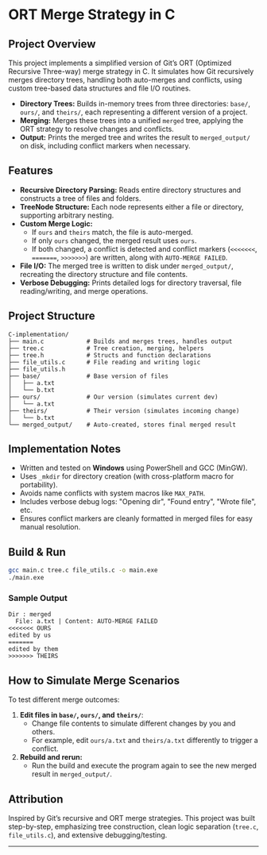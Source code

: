 # ORT Merge Strategy in C

## Project Overview
This project implements a simplified version of Git’s ORT (Optimized Recursive Three-way) merge strategy in C. It simulates how Git recursively merges directory trees, handling both auto-merges and conflicts, using custom tree-based data structures and file I/O routines.

- **Directory Trees:** Builds in-memory trees from three directories: `base/`, `ours/`, and `theirs/`, each representing a different version of a project.
- **Merging:** Merges these trees into a unified `merged` tree, applying the ORT strategy to resolve changes and conflicts.
- **Output:** Prints the merged tree and writes the result to `merged_output/` on disk, including conflict markers when necessary.

## Features
- **Recursive Directory Parsing:** Reads entire directory structures and constructs a tree of files and folders.
- **TreeNode Structure:** Each node represents either a file or directory, supporting arbitrary nesting.
- **Custom Merge Logic:**
  - If `ours` and `theirs` match, the file is auto-merged.
  - If only `ours` changed, the merged result uses `ours`.
  - If both changed, a conflict is detected and conflict markers (`<<<<<<<`, `=======`, `>>>>>>>`) are written, along with `AUTO-MERGE FAILED`.
- **File I/O:** The merged tree is written to disk under `merged_output/`, recreating the directory structure and file contents.
- **Verbose Debugging:** Prints detailed logs for directory traversal, file reading/writing, and merge operations.

## Project Structure
```
C-implementation/
├── main.c            # Builds and merges trees, handles output
├── tree.c            # Tree creation, merging, helpers
├── tree.h            # Structs and function declarations
├── file_utils.c      # File reading and writing logic
├── file_utils.h
├── base/             # Base version of files
│   ├── a.txt
│   └── b.txt
├── ours/             # Our version (simulates current dev)
│   └── a.txt
├── theirs/           # Their version (simulates incoming change)
│   └── b.txt
└── merged_output/    # Auto-created, stores final merged result
```

## Implementation Notes
- Written and tested on **Windows** using PowerShell and GCC (MinGW).
- Uses `_mkdir` for directory creation (with cross-platform macro for portability).
- Avoids name conflicts with system macros like `MAX_PATH`.
- Includes verbose debug logs: "Opening dir", "Found entry", "Wrote file", etc.
- Ensures conflict markers are cleanly formatted in merged files for easy manual resolution.

## Build & Run
```bash
gcc main.c tree.c file_utils.c -o main.exe
./main.exe
```

### Sample Output
```
Dir : merged
  File: a.txt | Content: AUTO-MERGE FAILED
<<<<<<< OURS
edited by us
=======
edited by them
>>>>>>> THEIRS
```

## How to Simulate Merge Scenarios
To test different merge outcomes:
1. **Edit files in `base/`, `ours/`, and `theirs/`**:
   - Change file contents to simulate different changes by you and others.
   - For example, edit `ours/a.txt` and `theirs/a.txt` differently to trigger a conflict.
2. **Rebuild and rerun:**
   - Run the build and execute the program again to see the new merged result in `merged_output/`.

## Attribution
Inspired by Git’s recursive and ORT merge strategies. This project was built step-by-step, emphasizing tree construction, clean logic separation (`tree.c`, `file_utils.c`), and extensive debugging/testing.

---
